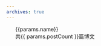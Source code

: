 ```yaml
---
archives: true
---
```


<script setup>
import { data } from './byyear.data.js'    
</script>

<ul>
  <a v-for="params in data" class="flex border-b-2 border-b-gray-200 px-4 py-5 my-4 flex-row items-baseline hover:bg-[#f0f0f0] hover:text-gray-500 transition-all duration-300" :href="params.name">
    <div class="text-3xl">
      {{params.name}}
    </div>
    <div class="ml-auto text-gray-500">共{{ params.postCount }}篇博文</div>
  </a>
</ul>
